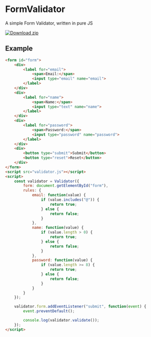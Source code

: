 # FormValidator
A simple Form Validator, written in pure JS

<!-- BEGIN LATEST DOWNLOAD BUTTON -->
[![Download zip](https://custom-icon-badges.herokuapp.com/badge/-Download-blue?style=for-the-badge&logo=download&logoColor=white "Download zip")](https://github.com/AnxoV/FormValidator/archive/v1.0.zip)
<!-- END LATEST DOWNLOAD BUTTON -->

## Example
```html
<form id="form">
    <div>
        <label for="email">
            <span>Email:</span>
            <input type="email" name="email">
        </label>
    </div>
    <div>
        <label for="name">
            <span>Name:</span>
            <input type="text" name="name">
        </label>
    </div>
    <div>
        <label for="password">
            <span>Password:</span>
            <input type="password" name="password">
        </label>
    </div>
    <div>
        <button type="submit">Submit</button>
        <button type="reset">Reset</button>
    </div>
</form>
<script src="validator.js"></script>
<script>
    const validator = Validator({
        form: document.getElementById("form"),
        rules: {
            email: function(value) {
                if (value.includes("@")) {
                    return true;
                } else {
                    return false;
                }
            },
            name: function(value) {
                if (value.length > 0) {
                    return true;
                } else {
                    return false;
                }
            },
            password: function(value) {
                if (value.length >= 8) {
                    return true;
                } else {
                    return false;
                }
            }
        }
    });

    validator.form.addEventListener("submit", function(event) {
        event.preventDefault();

        console.log(validator.validate());
    });
</script>
```
